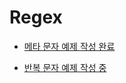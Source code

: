 # Regex

- [메타 문자 예제 작성 완료](https://github.com/Meantint/Regex/blob/master/Regex_Study_2/Regex_1.py)

- [반복 문자 예제 작성 중](https://github.com/Meantint/Regex/blob/master/Regex_Study_2/Regex_2.py)
